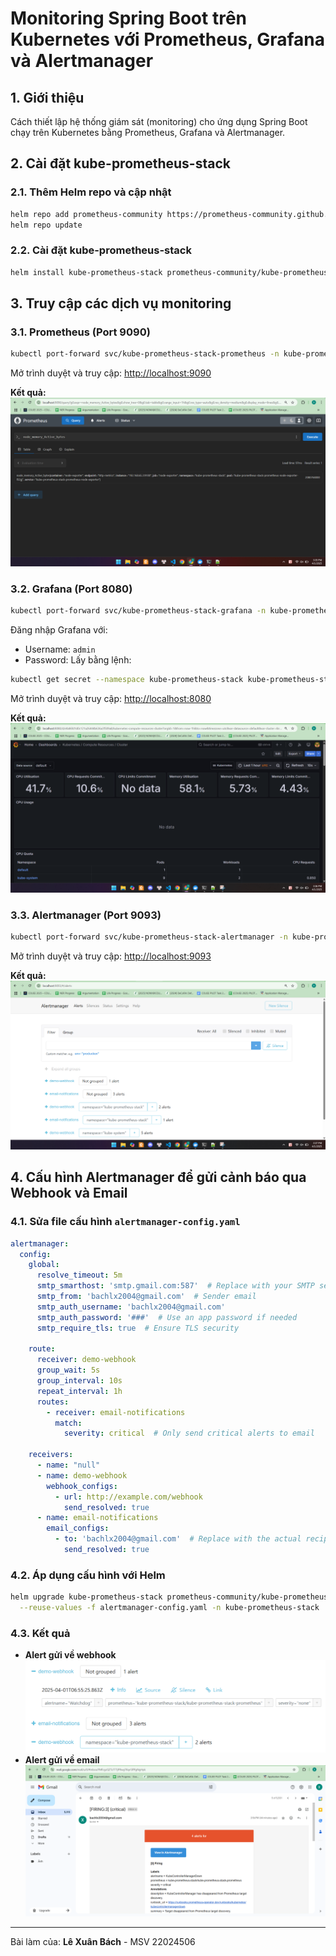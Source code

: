 # Monitoring Spring Boot trên Kubernetes với Prometheus, Grafana và Alertmanager

## 1. Giới thiệu
Cách thiết lập hệ thống giám sát (monitoring) cho ứng dụng Spring Boot chạy trên Kubernetes bằng Prometheus, Grafana và Alertmanager.

## 2. Cài đặt kube-prometheus-stack

### 2.1. Thêm Helm repo và cập nhật
```bash
helm repo add prometheus-community https://prometheus-community.github.io/helm-charts
helm repo update
```

### 2.2. Cài đặt kube-prometheus-stack
```bash
helm install kube-prometheus-stack prometheus-community/kube-prometheus-stack -n kube-prometheus-stack --create-namespace
```

## 3. Truy cập các dịch vụ monitoring

### 3.1. Prometheus (Port 9090)
```bash
kubectl port-forward svc/kube-prometheus-stack-prometheus -n kube-prometheus-stack 9090:9090
```
Mở trình duyệt và truy cập: [http://localhost:9090](http://localhost:9090)

**Kết quả:**
![Prometheus](img/prometheus.png)

### 3.2. Grafana (Port 8080)
```bash
kubectl port-forward svc/kube-prometheus-stack-grafana -n kube-prometheus-stack 8080:80
```
Đăng nhập Grafana với:
- Username: `admin`
- Password: Lấy bằng lệnh:
```bash
kubectl get secret --namespace kube-prometheus-stack kube-prometheus-stack-grafana -o jsonpath="{.data.admin-password}" | base64 --decode
```

Mở trình duyệt và truy cập: [http://localhost:8080](http://localhost:8080)

**Kết quả:**
![Grafana](img/grafana.png)

### 3.3. Alertmanager (Port 9093)
```bash
kubectl port-forward svc/kube-prometheus-stack-alertmanager -n kube-prometheus-stack 9093:9093
```
Mở trình duyệt và truy cập: [http://localhost:9093](http://localhost:9093)

**Kết quả:**
![Alertmanager](img/alertmanager.png)

## 4. Cấu hình Alertmanager để gửi cảnh báo qua Webhook và Email

### 4.1. Sửa file cấu hình `alertmanager-config.yaml`
```yaml
alertmanager:
  config:
    global:
      resolve_timeout: 5m
      smtp_smarthost: 'smtp.gmail.com:587'  # Replace with your SMTP server
      smtp_from: 'bachlx2004@gmail.com'  # Sender email
      smtp_auth_username: 'bachlx2004@gmail.com'
      smtp_auth_password: '###'  # Use an app password if needed
      smtp_require_tls: true  # Ensure TLS security

    route:
      receiver: demo-webhook
      group_wait: 5s
      group_interval: 10s
      repeat_interval: 1h
      routes:
        - receiver: email-notifications
          match:
            severity: critical  # Only send critical alerts to email

    receivers:
      - name: "null"
      - name: demo-webhook
        webhook_configs:
          - url: http://example.com/webhook
            send_resolved: true
      - name: email-notifications
        email_configs:
          - to: 'bachlx2004@gmail.com'  # Replace with the actual recipient
            send_resolved: true
```

### 4.2. Áp dụng cấu hình với Helm
```bash
helm upgrade kube-prometheus-stack prometheus-community/kube-prometheus-stack \
  --reuse-values -f alertmanager-config.yaml -n kube-prometheus-stack
```

### 4.3. Kết quả
- **Alert gửi về webhook**
  ![Webhook Alert](img/webhook-alert.png)
- **Alert gửi về email**
  ![Email Alert](img/email-alert.png)

---
Bài làm của: **Lê Xuân Bách** - MSV 22024506


